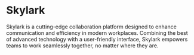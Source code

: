 # Skylark
Skylark is a cutting-edge collaboration platform designed to enhance communication and efficiency in modern workplaces. Combining the best of advanced technology with a user-friendly interface, Skylark empowers teams to work seamlessly together, no matter where they are.
